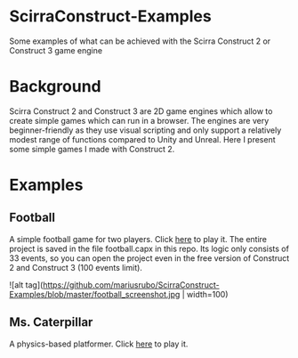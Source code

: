 # ScirraConstruct-Examples
Some examples of what can be achieved with the Scirra Construct 2 or Construct 3 game engine

# Background
Scirra Construct 2 and Construct 3 are 2D game engines which allow to create simple games which can run in a browser. The engines are very beginner-friendly as they use visual scripting and only support a relatively modest range of functions compared to Unity and Unreal. Here I present some simple games I made with Construct 2.

# Examples
## Football 
A simple football game for two players. Click [here](https://mariusrubo.github.io/football/) to play it. 
The entire project is saved in the file football.capx in this repo. Its logic only consists of 33 events, so you can open the project even in the free version of Construct 2 and Construct 3 (100 events limit). 

![alt tag](https://github.com/mariusrubo/ScirraConstruct-Examples/blob/master/football_screenshot.jpg  | width=100)

## Ms. Caterpillar
A physics-based platformer. Click [here](https://mariusrubo.github.io/Caterpillar/) to play it. 
